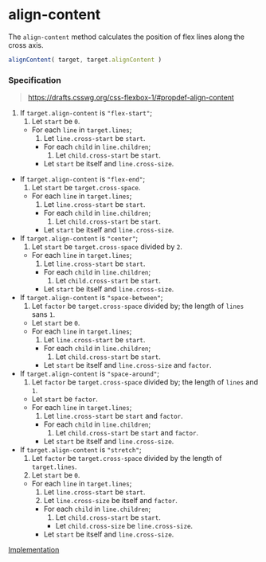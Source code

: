 # align-content

The `align-content` method calculates the position of flex lines along the cross axis.

```js
alignContent( target, target.alignContent )
```

### Specification

> https://drafts.csswg.org/css-flexbox-1/#propdef-align-content

1. If `target.align-content` is `"flex-start"`;
	1. Let `start` be `0`.
	-  For each `line` in `target.lines`;
		1. Let `line.cross-start` be `start`.
		-  For each `child` in `line.children`;
			1. Let `child.cross-start` be `start`.
		-  Let `start` be itself and `line.cross-size`.
-  If `target.align-content` is `"flex-end"`;
	1. Let `start` be `target.cross-space`.
	-  For each `line` in `target.lines`;
		1. Let `line.cross-start` be `start`.
		-  For each `child` in `line.children`;
			1. Let `child.cross-start` be `start`.
		-  Let `start` be itself and `line.cross-size`.
-  If `target.align-content` is `"center"`;
	1. Let `start` be `target.cross-space` divided by `2`.
	-  For each `line` in `target.lines`;
		1. Let `line.cross-start` be `start`.
		-  For each `child` in `line.children`;
			1. Let `child.cross-start` be `start`.
		-  Let `start` be itself and `line.cross-size`.
-  If `target.align-content` is `"space-between"`;
	1. Let `factor` be `target.cross-space` divided by; the length of `lines` sans `1`.
	-  Let `start` be `0`.
	-  For each `line` in `target.lines`;
		1. Let `line.cross-start` be `start`.
		-  For each `child` in `line.children`;
			1. Let `child.cross-start` be `start`.
		-  Let `start` be itself and `line.cross-size` and `factor`.
-  If `target.align-content` is `"space-around"`;
	1. Let `factor` be `target.cross-space` divided by; the length of `lines` and `1`.
	-  Let  `start` be `factor`.
	-  For each `line` in `target.lines`;
		1. Let `line.cross-start` be `start` and `factor`.
		-  For each `child` in `line.children`;
			1. Let `child.cross-start` be `start` and `factor`.
		-  Let `start` be itself and `line.cross-size`.
-  If `target.align-content` is `"stretch"`;
	1. Let `factor` be `target.cross-space` divided by the length of `target.lines`.
	1. Let `start` be `0`.
	-  For each `line` in `target.lines`;
		1. Let `line.cross-start` be `start`.
		1. Let `line.cross-size` be itself and `factor`.
		-  For each `child` in `line.children`;
			1. Let `child.cross-start` be `start`.
			-  Let `child.cross-size` be `line.cross-size`.
		-  Let `start` be itself and `line.cross-size`.

[Implementation](index.js)
